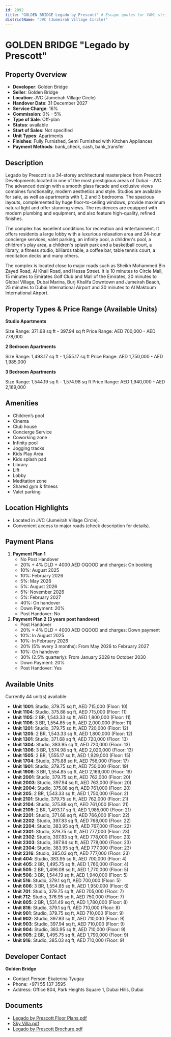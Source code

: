 ```yaml
---
id: 2892
title: "GOLDEN BRIDGE Legado by Prescott" # Escape quotes for YAML string
districtName: "JVC (Jumeirah Village Circle)"
---
```


# GOLDEN BRIDGE "Legado by Prescott"

## Property Overview
- **Developer**: Golden Bridge
- **Seller**: Golden Bridge
- **Location**: JVC (Jumeirah Village Circle)
- **Handover Date**: 31 December 2027
- **Service Charge**: 16%
- **Commission**: 0% - 5%
- **Type of Sale**: Off-plan
- **Status**: available
- **Start of Sales**: Not specified
- **Unit Types**: Apartments
- **Finishes**: Fully Furnished, Semi Furnished with Kitchen Appliances
- **Payment Methods**: bank_check, cash, bank_transfer

## Description
Legado by Prescott is a 34-storey architectural masterpiece from Prescott Developments located in one of the most prestigious areas of Dubai - JVC. The advanced design with a smooth glass facade and exclusive views combines functionality, modern aesthetics and style. Studios are available for sale, as well as apartments with 1, 2 and 3 bedrooms. The spacious layouts, complemented by huge floor-to-ceiling windows, provide maximum natural light and offer stunning views. The residences are equipped with modern plumbing and equipment, and also feature high-quality, refined finishes. 

The complex has excellent conditions for recreation and entertainment. It offers residents a large lobby with a luxurious relaxation area and 24-hour concierge services, valet parking, an infinity pool, a children's pool, a children's play area, a children's splash park and a basketball court, a library, a fitness studio, billiards table, a coffee bar, table tennis court, a meditation decks and many others.

The complex is located close to major roads such as Sheikh Mohammed Bin Zayed Road, Al Khail Road, and Hessa Street. It is 10 minutes to Circle Mall, 15 minutes to Emirates Golf Club and Mall of the Emirates, 20 minutes to Global Village, Dubai Marina, Burj Khalifa Downtown and Jumeirah Beach, 25 minutes to Dubai International Airport and 30 minutes to Al Maktoum International Airport.

## Property Types & Price Range (Available Units)
**Studio Apartments**

Size Range: 371.68 sq ft - 397.94 sq ft
Price Range: AED 700,000 - AED 778,000

**2 Bedroom Apartments**

Size Range: 1,493.17 sq ft - 1,555.17 sq ft
Price Range: AED 1,750,000 - AED 1,985,000

**3 Bedroom Apartments**

Size Range: 1,544.19 sq ft - 1,574.98 sq ft
Price Range: AED 1,940,000 - AED 2,169,000

## Amenities
- Children’s pool
- Cinema
- Club house
- Concierge Service
- Coworking zone
- Infinity pool
- Jogging tracks
- Kids Play Area
- Kids splash pad
- Library
- Lift
- Lobby
- Meditation zone
- Shared gym & fitness
- Valet parking

## Location Highlights
- Located in JVC (Jumeirah Village Circle).
- Convenient access to major roads (check description for details).

## Payment Plans
1. **Payment Plan 1**
   - No Post Handover
   - 20% + 4% DLD + 4000 AED OQOOD and charges: On booking
   - 10%: August 2025
   - 10%: February 2026
   - 5%: May 2026
   - 5%: August 2026
   - 5%: November 2026
   - 5%: February 2027
   - 40%: On handover
   - Down Payment: 20%
   - Post Handover: No
2. **Payment Plan 2 (3 years post handover)**
   - Post Handover
   - 20% + 4% DLD + 4000 AED OQOOD and charges: Down payment
   - 10%: In August 2025
   - 10%: In February 2026
   - 20% (5% every 3 months): From May 2026 to February 2027
   - 10%: On handover
   - 30% (2.5% quarterly): From January 2028 to October 2030
   - Down Payment: 20%
   - Post Handover: Yes

## Available Units
Currently 44 unit(s) available:
- **Unit 1001**: Studio, 379.75 sq ft, AED 715,000 (Floor: 10)
- **Unit 1104**: Studio, 375.88 sq ft, AED 715,000 (Floor: 11)
- **Unit 1105**: 2 BR, 1,543.33 sq ft, AED 1,800,000 (Floor: 11)
- **Unit 1106**: 3 BR, 1,554.85 sq ft, AED 2,000,000 (Floor: 11)
- **Unit 1201**: Studio, 379.75 sq ft, AED 720,000 (Floor: 12)
- **Unit 1205**: 2 BR, 1,543.33 sq ft, AED 1,800,000 (Floor: 12)
- **Unit 1301**: Studio, 371.68 sq ft, AED 720,000 (Floor: 13)
- **Unit 1304**: Studio, 383.95 sq ft, AED 720,000 (Floor: 13)
- **Unit 1306**: 3 BR, 1,574.98 sq ft, AED 2,020,000 (Floor: 13)
- **Unit 1505**: 2 BR, 1,555.17 sq ft, AED 1,929,000 (Floor: 15)
- **Unit 1704**: Studio, 375.88 sq ft, AED 756,000 (Floor: 17)
- **Unit 1901**: Studio, 379.75 sq ft, AED 750,000 (Floor: 19)
- **Unit 1906**: 3 BR, 1,554.85 sq ft, AED 2,169,000 (Floor: 19)
- **Unit 2001**: Studio, 379.75 sq ft, AED 762,000 (Floor: 20)
- **Unit 2003**: Studio, 397.94 sq ft, AED 763,000 (Floor: 20)
- **Unit 2004**: Studio, 375.88 sq ft, AED 761,000 (Floor: 20)
- **Unit 205**: 2 BR, 1,543.33 sq ft, AED 1,750,000 (Floor: 2)
- **Unit 2101**: Studio, 379.75 sq ft, AED 762,000 (Floor: 21)
- **Unit 2104**: Studio, 375.88 sq ft, AED 761,000 (Floor: 21)
- **Unit 2105**: 2 BR, 1,493.17 sq ft, AED 1,985,000 (Floor: 21)
- **Unit 2201**: Studio, 371.68 sq ft, AED 766,000 (Floor: 22)
- **Unit 2202**: Studio, 397.83 sq ft, AED 768,000 (Floor: 22)
- **Unit 2204**: Studio, 383.95 sq ft, AED 767,000 (Floor: 22)
- **Unit 2301**: Studio, 379.75 sq ft, AED 777,000 (Floor: 23)
- **Unit 2302**: Studio, 397.83 sq ft, AED 778,000 (Floor: 23)
- **Unit 2303**: Studio, 397.94 sq ft, AED 778,000 (Floor: 23)
- **Unit 2304**: Studio, 383.95 sq ft, AED 777,000 (Floor: 23)
- **Unit 2316**: Studio, 385.03 sq ft, AED 777,000 (Floor: 23)
- **Unit 404**: Studio, 383.95 sq ft, AED 700,000 (Floor: 4)
- **Unit 405**: 2 BR, 1,495.75 sq ft, AED 1,760,000 (Floor: 4)
- **Unit 505**: 2 BR, 1,496.08 sq ft, AED 1,770,000 (Floor: 5)
- **Unit 506**: 3 BR, 1,544.19 sq ft, AED 1,940,000 (Floor: 5)
- **Unit 516**: Studio, 379.1 sq ft, AED 700,000 (Floor: 5)
- **Unit 606**: 3 BR, 1,554.85 sq ft, AED 1,950,000 (Floor: 6)
- **Unit 701**: Studio, 379.75 sq ft, AED 705,000 (Floor: 7)
- **Unit 712**: Studio, 376.95 sq ft, AED 750,000 (Floor: 7)
- **Unit 805**: 2 BR, 1,531.49 sq ft, AED 1,780,000 (Floor: 8)
- **Unit 816**: Studio, 379.1 sq ft, AED 710,000 (Floor: 8)
- **Unit 901**: Studio, 379.75 sq ft, AED 710,000 (Floor: 9)
- **Unit 902**: Studio, 397.83 sq ft, AED 710,000 (Floor: 9)
- **Unit 903**: Studio, 397.94 sq ft, AED 710,000 (Floor: 9)
- **Unit 904**: Studio, 383.95 sq ft, AED 710,000 (Floor: 9)
- **Unit 905**: 2 BR, 1,495.75 sq ft, AED 1,790,000 (Floor: 9)
- **Unit 916**: Studio, 385.03 sq ft, AED 710,000 (Floor: 9)

## Developer Contact
**Golden Bridge**
- Contact Person: Ekaterina Tyugay
- Phone: +971 55 137 3595
- Address: Office 804, Park Heights Square 1, Dubai Hills, Dubai

## Documents
- [Legado by Prescott Floor Plans.pdf](https://cdn.geniemap.net/2024/08/29/ifPf3J3G31ZRcGoT1VyamoNPOYbgPht7eG7wGP8N.pdf)
- [Sky Villa.pdf](https://cdn.geniemap.net/2024/08/29/Ayhvbf5ORxfEfYV15M57tmDilnEWk1bUrXxDsN1J.pdf)
- [Legado by Prescott Brochure.pdf](https://cdn.geniemap.net/2024/09/09/byVUyGdM9NhFcGRLLTV4RbrAJxR1X0MAS7HcfteF.pdf)
